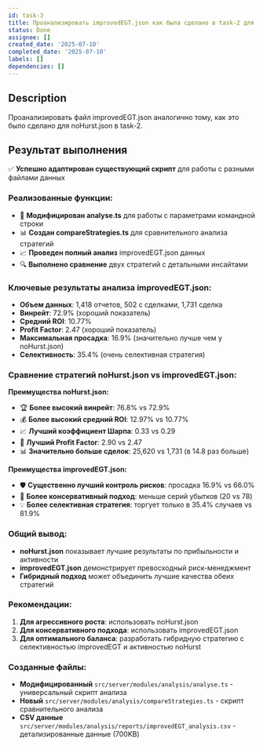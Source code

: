 ```yaml
---
id: task-3
title: Проанализировать improvedEGT.json как была сделано в task-2 для noHurst.json
status: Done
assignee: []
created_date: '2025-07-10'
completed_date: '2025-07-10'
labels: []
dependencies: []
---
```


## Description

Проанализировать файл improvedEGT.json аналогично тому, как это было сделано для noHurst.json в task-2.

## Результат выполнения

✅ **Успешно адаптирован существующий скрипт** для работы с разными файлами данных

### Реализованные функции:

- 🔧 **Модифицирован analyse.ts** для работы с параметрами командной строки
- 📊 **Создан compareStrategies.ts** для сравнительного анализа стратегий
- 📈 **Проведен полный анализ** improvedEGT.json данных
- 🔍 **Выполнено сравнение** двух стратегий с детальными инсайтами

### Ключевые результаты анализа improvedEGT.json:

- **Объем данных**: 1,418 отчетов, 502 с сделками, 1,731 сделка
- **Винрейт**: 72.9% (хороший показатель)
- **Средний ROI**: 10.77%
- **Profit Factor**: 2.47 (хороший показатель)
- **Максимальная просадка**: 16.9% (значительно лучше чем у noHurst.json)
- **Селективность**: 35.4% (очень селективная стратегия)

### Сравнение стратегий noHurst.json vs improvedEGT.json:

**Преимущества noHurst.json:**

- 🏆 **Более высокий винрейт**: 76.8% vs 72.9%
- 💰 **Более высокий средний ROI**: 12.97% vs 10.77%
- 📈 **Лучший коэффициент Шарпа**: 0.33 vs 0.29
- 🎯 **Лучший Profit Factor**: 2.90 vs 2.47
- 📊 **Значительно больше сделок**: 25,620 vs 1,731 (в 14.8 раз больше)

**Преимущества improvedEGT.json:**

- 🛡️ **Существенно лучший контроль рисков**: просадка 16.9% vs 66.0%
- 🎯 **Более консервативный подход**: меньше серий убытков (20 vs 78)
- 💡 **Более селективная стратегия**: торгует только в 35.4% случаев vs 81.9%

### Общий вывод:

- **noHurst.json** показывает лучшие результаты по прибыльности и активности
- **improvedEGT.json** демонстрирует превосходный риск-менеджмент
- **Гибридный подход** может объединить лучшие качества обеих стратегий

### Рекомендации:

1. **Для агрессивного роста**: использовать noHurst.json
2. **Для консервативного подхода**: использовать improvedEGT.json
3. **Для оптимального баланса**: разработать гибридную стратегию с селективностью improvedEGT и активностью noHurst

### Созданные файлы:

- **Модифицированный** `src/server/modules/analysis/analyse.ts` - универсальный скрипт анализа
- **Новый** `src/server/modules/analysis/compareStrategies.ts` - скрипт сравнительного анализа
- **CSV данные** `src/server/modules/analysis/reports/improvedEGT_analysis.csv` - детализированные данные (700KB)
